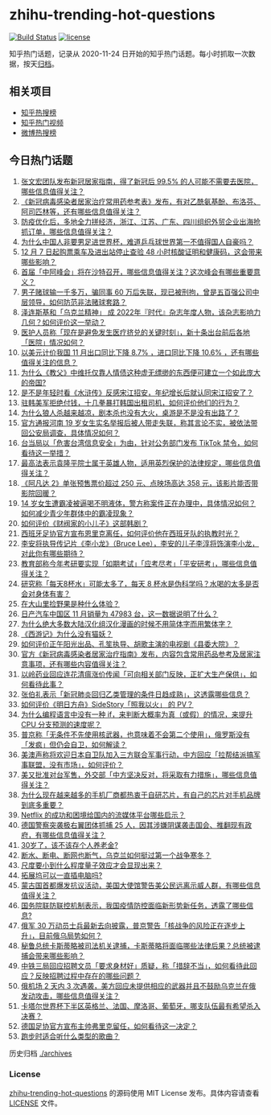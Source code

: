 # zhihu-trending-hot-questions

[![Build Status](https://github.com/justjavac/zhihu-trending-hot-questions/workflows/ci/badge.svg?branch=master)](https://github.com/justjavac/zhihu-trending-hot-questions/actions)
[![license](https://img.shields.io/github/license/justjavac/zhihu-trending-hot-questions)](https://github.com/justjavac/zhihu-trending-hot-questions/blob/master/LICENSE)

知乎热门话题，记录从 2020-11-24 日开始的知乎热门话题。每小时抓取一次数据，按天[归档](./archives)。

## 相关项目

- [知乎热搜榜](https://github.com/justjavac/zhihu-trending-top-search)
- [知乎热门视频](https://github.com/justjavac/zhihu-trending-hot-video)
- [微博热搜榜](https://github.com/justjavac/weibo-trending-hot-search)

## 今日热门话题

<!-- BEGIN -->
<!-- 最后更新时间 Fri Dec 09 2022 02:21:57 GMT+0800 (China Standard Time) -->

1. [张文宏团队发布新冠居家指南，得了新冠后 99.5% 的人可能不需要去医院，哪些信息值得关注？](https://www.zhihu.com/question/571110015)
1. [《新冠病毒感染者居家治疗常用药参考表》发布，有对乙酰氨基酚、布洛芬、阿司匹林等，还有哪些信息值得关注？](https://www.zhihu.com/question/571147092)
1. [防疫优化后，多地全力拼经济，浙江、江苏、广东、四川组织外贸企业出海抢抓订单，哪些信息值得关注？](https://www.zhihu.com/question/571103022)
1. [为什么中国人非要男足进世界杯，难道乒乓球世界第一不值得国人自豪吗？](https://www.zhihu.com/question/570604995)
1. [12 月 7 日起购票乘车及进出站停止查验 48 小时核酸证明和健康码，这会带来哪些影响？](https://www.zhihu.com/question/570975893)
1. [首届「中阿峰会」将在沙特召开，哪些信息值得关注？这次峰会有哪些重要意义？](https://www.zhihu.com/question/571147318)
1. [男子赌球输一千多万，骗同事 60 万后失联，现已被刑拘，曾是五百强公司中层领导，如何防范非法赌球套路？](https://www.zhihu.com/question/570888093)
1. [泽连斯基和「乌克兰精神」 成 2022年『时代』杂志年度人物，该杂志影响力几何？如何评价这一举动？](https://www.zhihu.com/question/571142792)
1. [医护人员称「现在是避免发生医疗挤兑的关键时刻」，新十条出台前后各地「医院」情况如何？](https://www.zhihu.com/question/571179536)
1. [以美元计价我国 11 月出口同比下降 8.7% ，进口同比下降 10.6% ，还有哪些值得关注的信息？](https://www.zhihu.com/question/570948683)
1. [为什么《教父》中维托仅靠人情债这种虚无缥缈的东西便可建立一个如此庞大的帝国?](https://www.zhihu.com/question/529570983)
1. [是不是年轻时看《水浒传》反感宋江招安，年纪增长后就认同宋江招安了？](https://www.zhihu.com/question/412275291)
1. [驻韩美军拒绝付钱，十几拳暴打韩国出租司机，如何评价他们的行为？](https://www.zhihu.com/question/570424432)
1. [为什么狼人杀越来越凉，剧本杀也没有大火，桌游是不是没有出路了？](https://www.zhihu.com/question/412234267)
1. [官方通报河南 19 岁女生实名举报后被人带走失联，称其言论不实，被依法带回公安局调查，具体情况如何？](https://www.zhihu.com/question/571235186)
1. [台当局以「危害台湾信息安全」为由，针对公务部门发布 TikTok 禁令，如何看待这一举措？](https://www.zhihu.com/question/571001031)
1. [最高法表示袁隆平院士属于英雄人物，适用英烈保护的法律规定，哪些信息值得关注？](https://www.zhihu.com/question/571161883)
1. [《阿凡达 2》单张预售票价超过 250 元、点映场高达 358 元，该影片能否带影院回暖？](https://www.zhihu.com/question/571206927)
1. [14 岁女生遭霸凌被逼喝不明液体，警方称案件正在办理中，具体情况如何？如何减少青少年群体中的霸凌现象？](https://www.zhihu.com/question/571127919)
1. [如何评价《财阀家的小儿子》这部韩剧？](https://www.zhihu.com/question/569348126)
1. [西班牙足协官方宣布恩里克离任，如何评价他在西班牙队的执教时光？](https://www.zhihu.com/question/571233720)
1. [李安将执导传记片《李小龙》（Bruce Lee），李安的儿子李淳将饰演李小龙，对此你有哪些期待？](https://www.zhihu.com/question/569950432)
1. [教育部称今年考研要实现「如期考试」「应考尽考」「平安研考」，哪些信息值得关注？](https://www.zhihu.com/question/571161404)
1. [研究称「每天8杯水」可能太多了，每天 8 杯水是伪科学吗？水喝的太多是否会对身体有害？](https://www.zhihu.com/question/570940005)
1. [在大山里捡野果是种什么体验？](https://www.zhihu.com/question/570557466)
1. [日产汽车中国区 11 月销量为 47983 台，这一数据说明了什么？](https://www.zhihu.com/question/570510814)
1. [为什么绝大多数大陆汉化组汉化漫画的时候不用简体字而用繁体字？](https://www.zhihu.com/question/28505490)
1. [《西游记》为什么没有猫妖？](https://www.zhihu.com/question/568944614)
1. [如何评价正午阳光出品、孔笙执导、胡歌主演的电视剧《县委大院》？](https://www.zhihu.com/question/571001839)
1. [官方《新冠病毒感染者居家治疗指南》发布，内容包含常用药品参考及居家注意事项，还有哪些内容值得关注？](https://www.zhihu.com/question/571150383)
1. [以岭药业回应连花清瘟涨价传闻「可向相关部门反映，正扩大生产保供」，如何看待此事？](https://www.zhihu.com/question/570791726)
1. [张伯礼表示「新冠肺炎回归乙类管理的条件日趋成熟」，这透露哪些信息？](https://www.zhihu.com/question/571131330)
1. [如何评价《明日方舟》SideStory「照我以火」 的 PV？](https://www.zhihu.com/question/571156168)
1. [为什么编程语言中没有一种 if，来判断大概率为真（或假）的情况，来提升 CPU 分支预测的速度呢？](https://www.zhihu.com/question/511712316)
1. [普京称「无条件不先使用核武器，也意味着不会第二个使用」，俄罗斯没有「发疯」但仍会自卫，如何解读？](https://www.zhihu.com/question/571118596)
1. [美澳声称将欢迎日本自卫队加入三方联合军事行动，中方回应「拉帮结派搞军事联盟，没有市场」，如何评价？](https://www.zhihu.com/question/570977327)
1. [美又批准对台军售，外交部「中方坚决反对，将采取有力措施」，哪些信息值得关注？](https://www.zhihu.com/question/571189261)
1. [为什么现在越来越多的手机厂商都热衷于自研芯片，有自己的芯片对手机品牌到底多重要？](https://www.zhihu.com/question/570782811)
1. [Netflix 的成功和困境给国内的流媒体平台哪些启示？](https://www.zhihu.com/question/529208247)
1. [德国警察突袭极右翼团体抓捕 25 人，因其涉嫌阴谋袭击国会、推翻现有政府，有哪些信息值得关注？](https://www.zhihu.com/question/571007361)
1. [30岁了，该不该存个人养老金?](https://www.zhihu.com/question/571243552)
1. [断水、断电、断网也断气，乌克兰如何挺过第一个战争寒冬？](https://www.zhihu.com/question/571114590)
1. [尺度要小到什么程度量子效应才会显现出来？](https://www.zhihu.com/question/570170981)
1. [拓展坞可以一直插电脑吗?](https://www.zhihu.com/question/361680351)
1. [蒙古国首都爆发抗议活动，美国大使馆警告美公民远离示威人群，有哪些信息值得关注？](https://www.zhihu.com/question/570965545)
1. [国务院联防联控机制表示，我国疫情防控面临新形势新任务，透露了哪些信息?](https://www.zhihu.com/question/570969601)
1. [俄军 30 万动员士兵最新去向披露，普京警告「核战争的风险正在逐步上升」，目前俄乌局势如何？](https://www.zhihu.com/question/571097183)
1. [秘鲁总统卡斯蒂略被司法机关逮捕，卡斯蒂略将面临哪些法律后果？总统被逮捕会带来哪些影响？](https://www.zhihu.com/question/571072619)
1. [中铁三局回应招聘文员「要求身材好」质疑，称「措辞不当」，如何看待此回应？反映招聘过程中存在的哪些问题？](https://www.zhihu.com/question/570985591)
1. [俄机场 2 天内 3 次遇袭，美方回应未提供相应的武器并且不鼓励乌克兰在俄发动攻击，哪些信息值得关注？](https://www.zhihu.com/question/570932860)
1. [卡塔尔世界杯下半区英格兰、法国、摩洛哥、葡萄牙，哪支队伍最有希望杀入决赛？](https://www.zhihu.com/question/570828473)
1. [德国足协官方宣布主帅弗里克留任，如何看待这一决定？](https://www.zhihu.com/question/571120012)
1. [跑步时适合听什么类型的歌曲？](https://www.zhihu.com/question/570049587)

<!-- END -->

历史归档 [./archives](./archives)

### License

[zhihu-trending-hot-questions](https://github.com/justjavac/zhihu-trending-hot-questions)
的源码使用 MIT License 发布。具体内容请查看 [LICENSE](./LICENSE) 文件。
